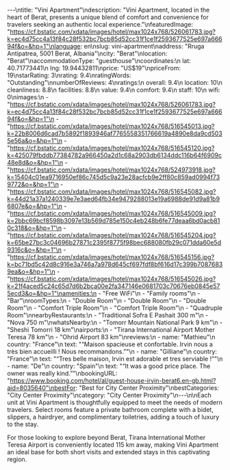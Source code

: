 ---\ntitle: "Vini Apartment"\ndescription: "Vini Apartment, located in the heart of Berat, presents a unique blend of comfort and convenience for travelers seeking an authentic local experience."\nfeaturedImage: "https://cf.bstatic.com/xdata/images/hotel/max1024x768/526061783.jpg?k=ec4d75cc4a13f84c28f532bc7bcb85d52cc31f1ce1f2593677525e697a66694f&o=&hp=1"\nlanguage: en\nslug: vini-apartment\naddress: "Rruga Antipatrea, 5001 Berat, Albania"\ncity: "Berat"\nlocation: "Berat"\naccommodationType: "guesthouse"\ncoordinates:\n  lat: 40.71773441\n  lng: 19.94432811\nprice: "US$19"\npriceFrom: 19\nstarRating: 3\nrating: 9.4\nratingWords: "Outstanding"\nnumberOfReviews: 4\nratings:\n  overall: 9.4\n  location: 10\n  cleanliness: 8.8\n  facilities: 8.8\n  value: 9.4\n  comfort: 9.4\n  staff: 10\n  wifi: 0\nimages:\n  - "https://cf.bstatic.com/xdata/images/hotel/max1024x768/526061783.jpg?k=ec4d75cc4a13f84c28f532bc7bcb85d52cc31f1ce1f2593677525e697a66694f&o=&hp=1"\n  - "https://cf.bstatic.com/xdata/images/hotel/max1024x768/516545013.jpg?k=22b8006d6cad7b5892f1893946af7765558351766619a4890e8da9cd5035e56a&o=&hp=1"\n  - "https://cf.bstatic.com/xdata/images/hotel/max1024x768/516545120.jpg?k=425079fbddb77384782a966450a2d1c68a2903db6134ddc116b64f6909c48e8d&o=&hp=1"\n  - "https://cf.bstatic.com/xdata/images/hotel/max1024x768/524973918.jpg?k=15404c01ea9716950ef86c745d5c9a23e28acfcb9e2ff80c859ad0994f739772&o=&hp=1"\n  - "https://cf.bstatic.com/xdata/images/hotel/max1024x768/516545082.jpg?k=44d21a37a1240339e7e3aed64fb34e9479288013e19a6988de91d9a81b96807e&o=&hp=1"\n  - "https://cf.bstatic.com/xdata/images/hotel/max1024x768/516545009.jpg?k=2bbc69bcf8598b3097e13b569d785e150c4eb248b6fe77deaa6bd0acb810c318&o=&hp=1"\n  - "https://cf.bstatic.com/xdata/images/hotel/max1024x768/516545204.jpg?k=65be27bc3c04696b27871c2395f8775f98bec688080fb29c071dda60e5d9316c&o=&hp=1"\n  - "https://cf.bstatic.com/xdata/images/hotel/max1024x768/516545156.jpg?k=bc71bd5c42d8c916e3a746a7a978d645cf697fdf8bf616d17c399b70876839ea&o=&hp=1"\n  - "https://cf.bstatic.com/xdata/images/hotel/max1024x768/516545026.jpg?k=21f4aced5c24c65d7d6b2bca00e2fa347146e0681703c70676eb0845e575ecd3&o=&hp=1"\namenities:\n  - "Free WiFi"\n  - "Family rooms"\n  - "Bar"\nroomTypes:\n  - "Double Room"\n  - "Double Room"\n  - "Double Room"\n  - "Comfort Triple Room"\n  - "Comfort Triple Room"\n  - "Quadruple Room"\nnearbyRestaurants:\n  - "Traditional Sofra E Pashait 300 m"\n  - "Nova 750 m"\nwhatsNearby:\n  - "Tomorr Mountain National Park 9 km"\n  - "Sheshi Tomorri 18 km"\nairports:\n  - "Tirana International Airport Mother Teresa 78 km"\n  - "Ohrid Airport 83 km"\nreviews:\n  - name: "Mathieu"\n    country: "France"\n    text: "“Maison spacieuse et confortable. Irvin nous a très bien accueilli ! Nous recommandons.”"\n  - name: "Gilliane"\n    country: "France"\n    text: "“Tres belle maison, Irvin est adorable et tres serviable !”"\n  - name: "De"\n    country: "Spain"\n    text: "“It was a good price place. The owner was really kind.”"\nbookingURL: "https://www.booking.com/hotel/al/guest-house-irvin-berat6.en-gb.html?aid=8035640"\nbestFor: "Best for City Center Proximity"\nbestCategories: "City Center Proximity"\ncategory: "City Center Proximity"\n---\n\nEach unit at Vini Apartment is thoughtfully equipped to meet the needs of modern travelers. Select rooms feature a private bathroom complete with a bidet, slippers, a hairdryer, and complimentary toiletries, adding a touch of luxury to the stay.

For those looking to explore beyond Berat, Tirana International Mother Teresa Airport is conveniently located 115 km away, making Vini Apartment an ideal base for both short visits and extended stays in this captivating region.